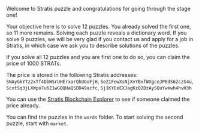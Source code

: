 Welcome to Stratis puzzle and congratulations for going through the stage one!

Your objective here is to solve 12 puzzles. You already solved the first one, so 11 more remains. 
Solving each puzzle reveals a dictionary word. If you solve 9 puzzles, we will be very glad 
if you contact us and apply for a job in Stratis, in which case we ask you to describe solutions of the puzzles.

If you solve all 12 puzzles and you are first one to do so, you can claim the price of 1000 STRATs.

The price is stored in the following Stratis addresses: `SNAyGkY7z2xTf4DbWSrUHErxarQhUGoFjH`, `SeZ1FewXsNjXvYBxfWXgceJPEdS62czS4u`, `ScxtSq3jLXWpo7u6Z1wGQQHaQSDD49acfc`, `Sj1KYEeEXJagKzQ2DzAySQuYwkwh4hvH3h`

You can use the [Stratis Blockchain Explorer](https://chainz.cryptoid.info/strat/) to see if someone claimed the price already.

You can find the puzzles in the `words` folder. To start solving the second puzzle, start with `market`.
